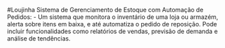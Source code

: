 #Loujinha 
  Sistema de Gerenciamento de Estoque com Automação de Pedidos:
	- Um sistema que monitora o inventário de uma loja ou armazém, alerta sobre itens em baixa, e até automatiza o pedido de reposição. Pode incluir funcionalidades como relatórios de vendas, previsão de demanda e análise de tendências.
